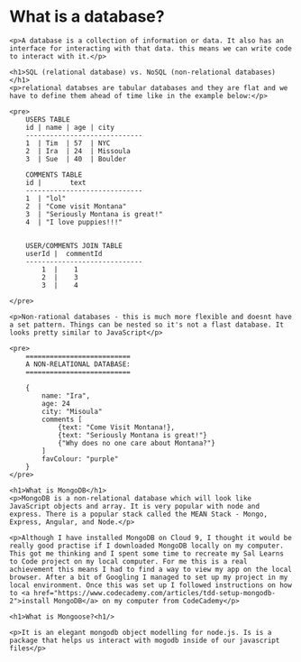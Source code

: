 <!DOCTYPE html>
<html>
<head>
	<title>Databases</title>
</head>
<body>
	<h1>What is a database?</h1>

	<p>A database is a collection of information or data. It also has an interface for interacting with that data. this means we can write code to interact with it.</p>

	<h1>SQL (relational database) vs. NoSQL (non-relational databases)</h1>
	<p>relational databses are tabular databases and they are flat and we have to define them ahead of time like in the example below:</p>

	<pre>
		USERS TABLE
		id | name | age | city
		-----------------------------
		1  | Tim  | 57  | NYC
		2  | Ira  | 24  | Missoula
		3  | Sue  | 40  | Boulder

		COMMENTS TABLE
		id |       text
		-----------------------------
		1  | "lol"
		2  | "Come visit Montana"
		3  | "Seriously Montana is great!"
		4  | "I love puppies!!!"


		USER/COMMENTS JOIN TABLE
		userId |  commentId
		-----------------------------
			1  |    1
			2  | 	3
			3  | 	4

	</pre>

	<p>Non-rational databases - this is much more flexible and doesnt have a set pattern. Things can be nested so it's not a flast database. It looks pretty similar to JavaScript</p>

	<pre>
		==========================
		A NON-RELATIONAL DATABASE:
		==========================

		{
			name: "Ira",
			age: 24
			city: "Misoula"
			comments [
				{text: "Come Visit Montana!},
				{text: "Seriously Montana is great!"}
				{"Why does no one care about Montana?"}
			]
			favColour: "purple"
		}
	</pre>

	<h1>What is MongoDB</h1>
	<p>MongoDB is a non-relational database which will look like JavaScript objects and array. It is very popular with node and express. There is a popular stack called the MEAN Stack - Mongo, Express, Angular, and Node.</p>

	<p>Although I have installed MongoDB on Cloud 9, I thought it would be really good practise if I downloaded MongoDB locally on my computer. This got me thinking and I spent some time to recreate my Sal Learns to Code project on my local computer. For me this is a real achievement this means I had to find a way to view my app on the local browser. After a bit of Googling I managed to set up my project in my local environment. Once this was set up I followed instructions on how to <a href="https://www.codecademy.com/articles/tdd-setup-mongodb-2">install MongoDB</a> on my computer from CodeCademy</p>

	<h1>What is Mongoose?<h1/>

	<p>It is an elegant mongodb object modelling for node.js. Is is a package that helps us interact with mogodb inside of our javascript files</p>
</body>
</html>
